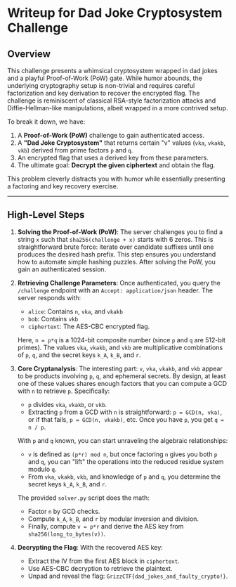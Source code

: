# Writeup for Dad Joke Cryptosystem Challenge

## Overview

This challenge presents a whimsical cryptosystem wrapped in dad jokes and a playful Proof-of-Work (PoW) gate. While humor abounds, the underlying cryptography setup is non-trivial and requires careful factorization and key derivation to recover the encrypted flag. The challenge is reminiscent of classical RSA-style factorization attacks and Diffie-Hellman-like manipulations, albeit wrapped in a more contrived setup.

To break it down, we have:

1. A **Proof-of-Work (PoW)** challenge to gain authenticated access.
2. A **"Dad Joke Cryptosystem"** that returns certain "v" values (`vka`, `vkakb`, `vkb`) derived from prime factors `p` and `q`.
3. An encrypted flag that uses a derived key from these parameters.
4. The ultimate goal: **Decrypt the given ciphertext** and obtain the flag.

This problem cleverly distracts you with humor while essentially presenting a factoring and key recovery exercise.

---

## High-Level Steps

1. **Solving the Proof-of-Work (PoW)**:
   The server challenges you to find a string `x` such that `sha256(challenge + x)` starts with 6 zeros. This is straightforward brute force: iterate over candidate suffixes until one produces the desired hash prefix. This step ensures you understand how to automate simple hashing puzzles. After solving the PoW, you gain an authenticated session.

2. **Retrieving Challenge Parameters**:
   Once authenticated, you query the `/challenge` endpoint with an `Accept: application/json` header. The server responds with:
   - `alice`: Contains `n`, `vka`, and `vkakb`
   - `bob`: Contains `vkb`
   - `ciphertext`: The AES-CBC encrypted flag.
   
   Here, `n = p*q` is a 1024-bit composite number (since `p` and `q` are 512-bit primes). The values `vka`, `vkakb`, and `vkb` are multiplicative combinations of `p`, `q`, and the secret keys `k_A`, `k_B`, and `r`.

3. **Core Cryptanalysis**:
   The interesting part: `v`, `vka`, `vkakb`, and `vkb` appear to be products involving `p`, `q`, and ephemeral secrets. By design, at least one of these values shares enough factors that you can compute a GCD with `n` to retrieve `p`. Specifically:
   - `p` divides `vka`, `vkakb`, or `vkb`.
   - Extracting `p` from a GCD with `n` is straightforward: `p = GCD(n, vka)`, or if that fails, `p = GCD(n, vkakb)`, etc.
   Once you have `p`, you get `q = n / p`.

   With `p` and `q` known, you can start unraveling the algebraic relationships:
   - `v` is defined as `(p*r) mod n`, but once factoring `n` gives you both `p` and `q`, you can "lift" the operations into the reduced residue system modulo `q`.
   - From `vka`, `vkakb`, `vkb`, and knowledge of `p` and `q`, you determine the secret keys `k_A`, `k_B`, and `r`.

   The provided `solver.py` script does the math:
   - Factor `n` by GCD checks.
   - Compute `k_A`, `k_B`, and `r` by modular inversion and division.
   - Finally, compute `v = p*r` and derive the AES key from `sha256(long_to_bytes(v))`.

4. **Decrypting the Flag**:
   With the recovered AES key:
   - Extract the IV from the first AES block in `ciphertext`.
   - Use AES-CBC decryption to retrieve the plaintext.
   - Unpad and reveal the flag: `GrizzCTF{dad_jokes_and_faulty_crypto!}`.
